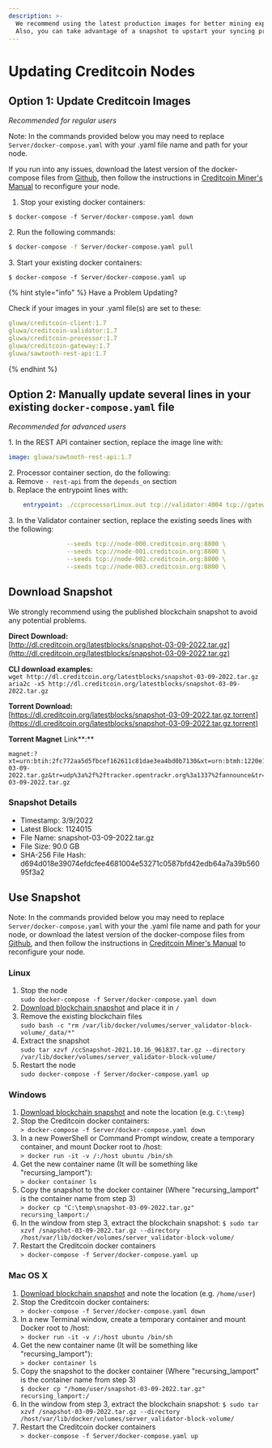 ```yaml
---
description: >-
  We recommend using the latest production images for better mining experience.
  Also, you can take advantage of a snapshot to upstart your syncing process.
---
```


# Updating Creditcoin Nodes

## Option 1: Update Creditcoin Images <a href="#e110" id="e110"></a>

_Recommended for regular users_

Note: In the commands provided below you may need to replace `Server/docker-compose.yaml` with your .yaml file name and path for your node.&#x20;

If you run into any issues, download the latest version of the docker-compose files from [Github](https://github.com/gluwa/CreditcoinDockerCompose-Mainnet), then follow the instructions in [Creditcoin Miner's Manual](creditcoin-miners-manual/) to reconfigure your node.

1. Stop your existing docker containers:

```
$ docker-compose -f Server/docker-compose.yaml down
```

2\. Run the following commands:

```bash
$ docker-compose -f Server/docker-compose.yaml pull
```

3\. Start your existing docker containers:

```
$ docker-compose -f Server/docker-compose.yaml up
```

{% hint style="info" %}
Have a Problem Updating?

Check if your images in your .yaml file(s) are set to these:

```yaml
gluwa/creditcoin-client:1.7
gluwa/creditcoin-validator:1.7
gluwa/creditcoin-processor:1.7
gluwa/creditcoin-gateway:1.7
gluwa/sawtooth-rest-api:1.7
```
{% endhint %}

## Option 2: Manually update several lines in your existing `docker-compose.yaml` file <a href="#e110" id="e110"></a>

_Recommended for advanced users_

1\. In the REST API container section, replace the image line with:

```yaml
image: gluwa/sawtooth-rest-api:1.7
```

2\. Processor container section, do the following:\
&#x20;a. Remove  `- rest-api` from the `depends_on` section\
&#x20;b. Replace the entrypoint lines with:

```yaml
    entrypoint: ./ccprocessorLinux.out tcp://validator:4004 tcp://gateway:55555
```

3\. In the Validator container section, replace the existing seeds lines with the following:

```yaml
                --seeds tcp://node-000.creditcoin.org:8800 \
                --seeds tcp://node-001.creditcoin.org:8800 \
                --seeds tcp://node-002.creditcoin.org:8800 \
                --seeds tcp://node-003.creditcoin.org:8800 \
```

## Download Snapshot <a href="#04db" id="04db"></a>

We strongly recommend using the published blockchain snapshot to avoid any potential problems.

**Direct Download:**\
[http://dl.creditcoin.org/latestblocks/snapshot-03-09-2022.tar.gz](http://dl.creditcoin.org/latestblocks/snapshot-03-09-2022.tar.gz)

**CLI download examples:**\
`wget http://dl.creditcoin.org/latestblocks/snapshot-03-09-2022.tar.gz`\
`aria2c -x5 http://dl.creditcoin.org/latestblocks/snapshot-03-09-2022.tar.gz`

**Torrent Download:**\
[https://dl.creditcoin.org/latestblocks/snapshot-03-09-2022.tar.gz.torrent](https://dl.creditcoin.org/latestblocks/snapshot-03-09-2022.tar.gz.torrent)

**Torrent Magnet** Link**:**

```
magnet:?xt=urn:btih:2fc772aa5d5fbcef162611c81dae3ea4bd0b7130&xt=urn:btmh:1220e132c6ad8c4600d6edda0275102f01ccf690cc864b58ba825389e023117cbe5a&dn=snapshot-03-09-2022.tar.gz&tr=udp%3a%2f%2ftracker.opentrackr.org%3a1337%2fannounce&tr=udp%3a%2f%2ftracker.openbittorrent.com%3a6969%2fannounce&tr=http%3a%2f%2fopenbittorrent.com%3a80%2fannounce&ws=http%3a%2f%2fdl.creditcoin.org%2flatestblocks%2fsnapshot-03-09-2022.tar.gz
```

### Snapshot Details <a href="#snapshot-details-1" id="snapshot-details-1"></a>

* Timestamp: 3/9/2022
* Latest Block: 1124015
* File Name: snapshot-03-09-2022.tar.gz
* File Size: 90.0 GB
* SHA-256 File Hash: d694d018e39074efdcfee4681004e53271c0587bfd42edb64a7a39b56095f3a2

## Use Snapshot

Note: In the commands provided below you may need to replace `Server/docker-compose.yaml` with your the .yaml file name and path for your node, or download the latest version of the docker-compose files from [Github](https://github.com/gluwa/CreditcoinDockerCompose-Mainnet), and then follow the instructions in [Creditcoin Miner's Manual](creditcoin-miners-manual/) to reconfigure your node.

### Linux

1. Stop the node\
   `sudo docker-compose -f Server/docker-compose.yaml down`
2. [Download blockchain snapshot](https://docs.creditcoin.org/updating-creditcoin-nodes#04db) and place it in `/`
3. Remove the existing blockchain files\
   `sudo bash -c "rm /var/lib/docker/volumes/server_validator-block-volume/_data/*"`
4. Extract the snapshot\
   `sudo tar xzvf /ccSnapshot-2021.10.16_961837.tar.gz --directory /var/lib/docker/volumes/server_validator-block-volume/`
5. Restart the node\
   `sudo docker-compose -f Server/docker-compose.yaml up`

### Windows

1. [Download blockchain snapshot](https://docs.creditcoin.org/updating-creditcoin-nodes#04db) and note the location (e.g. `C:\temp`)&#x20;
2. Stop the Creditcoin docker containers:\
   `> docker-compose -f Server/docker-compose.yaml down`
3. In a new PowerShell or Command Prompt  window, create a temporary container, and mount Docker root to /host:\
   `> docker run -it -v /:/host ubuntu /bin/sh`
4. Get the new container name (It will be something like "recursing\_lamport"):\
   `> docker container ls`
5. Copy the snapshot to the docker container (Where "recursing\_lamport" is the container name from step 3)\
   `> docker cp "C:\temp\snapshot-03-09-2022.tar.gz" recursing_lamport:/`
6. In the window from step 3, extract the blockchain snapshot: `$ sudo tar xzvf /snapshot-03-09-2022.tar.gz --directory /host/var/lib/docker/volumes/server_validator-block-volume/`
7. Restart the Creditcoin docker containers\
   `> docker-compose -f Server/docker-compose.yaml up`

### Mac OS X

1. [Download blockchain snapshot](https://docs.creditcoin.org/updating-creditcoin-nodes#04db) and note the location (e.g.  `/home/user`)&#x20;
2. Stop the Creditcoin docker containers:\
   `> docker-compose -f Server/docker-compose.yaml down`
3. In a new Terminal window, create a temporary container and mount Docker root to /host:\
   `> docker run -it -v /:/host ubuntu /bin/sh`
4. Get the new container name (It will be something like "recursing\_lamport"):\
   `> docker container ls`
5. Copy the snapshot to the docker container (Where "recursing\_lamport" is the container name from step 3)\
   `$ docker cp "/home/user/snapshot-03-09-2022.tar.gz" recursing_lamport:/`
6. In the window from step 3, extract the blockchain snapshot: `$ sudo tar xzvf /snapshot-03-09-2022.tar.gz --directory /host/var/lib/docker/volumes/server_validator-block-volume/`
7. Restart the Creditcoin docker containers\
   `> docker-compose -f Server/docker-compose.yaml up`
